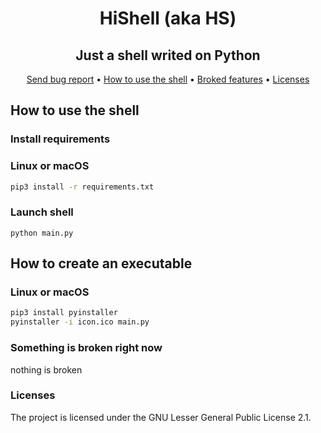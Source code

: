 <p align="center">
  <h1 align="center">HiShell (aka HS)</h1>
</p>
<p align="center">
  <h2 align="center">Just a shell writed on Python</h2>
</p>
<p align="center">
  <a href="https://github.com/coffee100percnt/HIGHSHELL/issues">Send bug report</a>
  •
  <a href="https://github.com/coffee100percnt/HIGHSHELL/#how-to-use-the-shell">How to use the shell</a>
  •
  <a href="https://github.com/coffee100percnt/HIGHSHELL#something-is-broken-right-now">Broked features</a>
  •
  <a href="https://github.com/coffee100percnt/HIGHSHELL#licenses">Licenses</a>
</p>

## How to use the shell
### Install requirements
### Linux or macOS
```bash
pip3 install -r requirements.txt
```
### Launch shell
```
python main.py
```

## How to create an executable
### Linux or macOS
```bash
pip3 install pyinstaller
pyinstaller -i icon.ico main.py
```
### Something is broken right now
nothing is broken
### Licenses
The project is licensed under the GNU Lesser General Public License 2.1.
